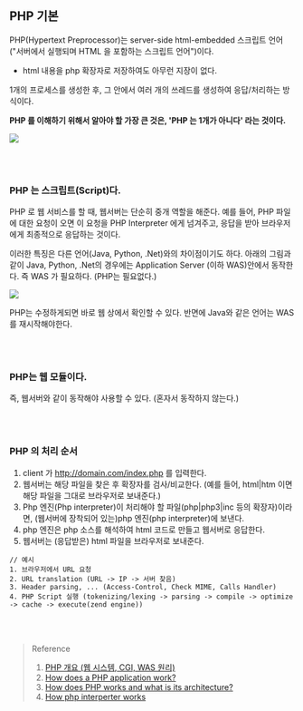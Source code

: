 ## PHP 기본

PHP(Hypertext Preprocessor)는 server-side html-embedded 스크립트 언어("서버에서 실행되며 HTML 을 포함하는 스크립트 언어")이다.
- html 내용을 php 확장자로 저장하여도 아무런 지장이 없다.

1개의 프로세스를 생성한 후, 그 안에서 여러 개의 쓰레드를 생성하여 응답/처리하는 방식이다.

**PHP 를 이해하기 위해서 알아야 할 가장 큰 것은, 'PHP 는 1개가 아니다' 라는 것이다.**

<img src="https://carlalexander.ca/uploads/2017/06/php-request-diagram.png">

<br><br>

### PHP 는 스크립트(Script)다.

PHP 로 웹 서비스를 할 때, 웹서버는 단순히 중개 역할을 해준다. 예를 들어, PHP 파일에 대한 요청이 오면 이 요청을 PHP Interpreter 에게 넘겨주고, 응답을 받아 브라우저에게 최종적으로 응답하는 것이다.

이러한 특징은 다른 언어(Java, Python, .Net)와의 차이점이기도 하다. 아래의 그림과 같이 Java, Python, .Net의 경우에는 Application Server (이하 WAS)안에서 동작한다. 즉 WAS 가 필요하다. (PHP는 필요없다.)

<img src="https://carlalexander.ca/uploads/2017/06/application-server-request-diagram.png">

PHP는 수정하게되면 바로 웹 상에서 확인할 수 있다.
반면에 Java와 같은 언어는 WAS 를 재시작해야한다.

<br><br>

### PHP는 웹 모듈이다.

즉, 웹서버와 같이 동작해야 사용할 수 있다. (혼자서 동작하지 않는다.) 

<br><br>

### PHP 의 처리 순서

1. client 가 http://domain.com/index.php 를 입력한다.
2. 웹서버는 해당 파일을 찾은 후 확장자를 검사/비교한다. (예를 들어, html|htm 이면 해당 파일을 그대로 브라우저로 보내준다.)
3. Php 엔진(Php interpreter)이 처리해야 할 파일(php|php3|inc 등의 확장자)이라면, (웹서버에 장착되어 있는)php 엔진(php interpreter)에 보낸다.
4. php 엔진은 php 소스를 해석하여 html 코드로 만들고 웹서버로 응답한다.
5. 웹서버는 (응답받은) html 파일을 브라우저로 보내준다.

```
// 예시
1. 브라우저에서 URL 요청
2. URL translation (URL -> IP -> 서버 찾음)
3. Header parsing, ... (Access-Control, Check MIME, Calls Handler)
4. PHP Script 실행 (tokenizing/lexing -> parsing -> compile -> optimize -> cache -> execute(zend engine))
```

<br><br>

> Reference
> 1. [PHP 개요 (웹 시스템, CGI, WAS 원리)](https://dev-youngjun.tistory.com/67)
> 2. [How does a PHP application work?](https://carlalexander.ca/php-application/)
> 3. [How does PHP works and what is its architecture?](https://stackoverflow.com/questions/24797539/how-does-php-works-and-what-is-its-architecture/46507205)
> 4. [How php interperter works](https://www.droptica.com/blog/how-php-interpreter-works/)